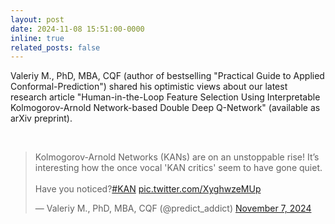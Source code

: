 ```yaml
---
layout: post
date: 2024-11-08 15:51:00-0000
inline: true
related_posts: false
---
```


Valeriy M., PhD, MBA, CQF (author of bestselling "Practical Guide to Applied Conformal-Prediction") shared his optimistic views about our latest research article "Human-in-the-Loop Feature Selection Using Interpretable Kolmogorov-Arnold Network-based Double Deep Q-Network" (available as arXiv preprint).

<br>
<div class="mb-3">
   <blockquote class="twitter-tweet"><p lang="en" dir="ltr">Kolmogorov-Arnold Networks (KANs) are on an unstoppable rise! It’s interesting how the once vocal &#39;KAN critics&#39; seem to have gone quiet. <br><br>Have you noticed?<a href="https://twitter.com/hashtag/KAN?src=hash&amp;ref_src=twsrc%5Etfw">#KAN</a> <a href="https://t.co/XyghwzeMUp">pic.twitter.com/XyghwzeMUp</a></p>&mdash; Valeriy M., PhD, MBA, CQF (@predict_addict) <a href="https://twitter.com/predict_addict/status/1854603293307064339?ref_src=twsrc%5Etfw">November 7, 2024</a></blockquote> <script async src="https://platform.twitter.com/widgets.js" charset="utf-8"></script>
</div>
